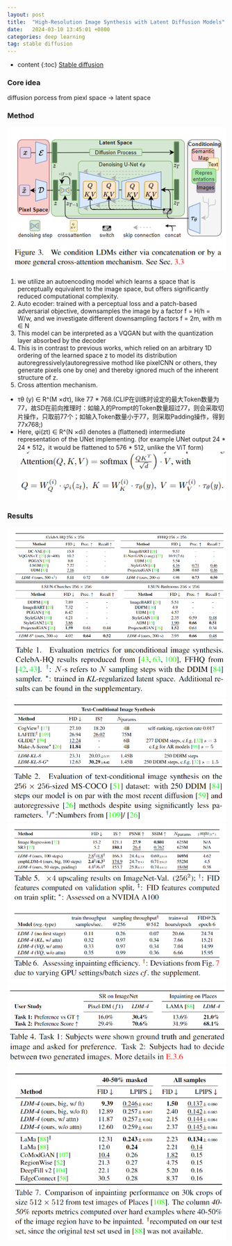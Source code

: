 ```yaml
---
layout: post
title:  "High-Resolution Image Synthesis with Latent Diffusion Models"
date:   2024-03-10 13:45:01 +0800
categories: deep learning
tag: stable diffusion
---
```



* content
{:toc}
[Stable diffusion](https://platform.stability.ai/)
### Core idea
diffusion porcess from piexl space -> latent space

### Method
![Structure](https://github.com/Colorfu1/Colorful.io/raw/master/_posts/resources/2024-03-10-140012.png)
1. we utilize an autoencoding model which learns a space that is perceptually equivalent to the image space, but offers significantly reduced computational complexity.
2. Auto ecoder: trained with a perceptual loss and a patch-based adversarial objective, downsamples the image by a factor f = H/h = W/w, and we investigate different downsampling factors f = 2m, with m ∈ N
4. This model can be interpreted as a VQGAN but with the quantization layer absorbed by the decoder
5. This is in contrast to previous works, which relied on an arbitrary 1D ordering of the learned space z to model its distribution autoregressively(autoregressive mothod like pixelCNN or others, they generate pixels one by one) and thereby ignored much of the inherent structure of z.
6. Cross attention mechanism.
  - τθ (y) ∈ R^(M ×dτ), like 77 * 768.(CLIP在训练时设定的最大Token数量为77，故SD在前向推理时：如输入的Prompt的Token数量超过77，则会采取切片操作，只取前77个；如输入Token数量小于77，则采取Padding操作，得到77x768;)
  - Here, φi(zt) ∈ R^(N ×di) denotes a (flattened) intermediate representation of the UNet implementing. (for example UNet output 24 * 24 * 512，it would be flattened to 576 * 512, unlike the ViT form)
![Cross atention](https://github.com/Colorfu1/Colorful.io/raw/master/_posts/resources/2024-03-10-141203.png)

### Results
![result_1](https://github.com/Colorfu1/Colorful.io/raw/master/_posts/resources/2024-03-10-144527.png)
![result_2](https://github.com/Colorfu1/Colorful.io/raw/master/_posts/resources/2024-03-10-144551.png)
![result_3](https://github.com/Colorfu1/Colorful.io/raw/master/_posts/resources/2024-03-10-144633.png)
![result_4](https://github.com/Colorfu1/Colorful.io/raw/master/_posts/resources/2024-03-10-144647.png)
![result_5](https://github.com/Colorfu1/Colorful.io/raw/master/_posts/resources/2024-03-10-144707.png)